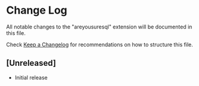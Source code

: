 # Change Log

All notable changes to the "areyousuresql" extension will be documented in this file.

Check [Keep a Changelog](http://keepachangelog.com/) for recommendations on how to structure this file.

## [Unreleased]

- Initial release